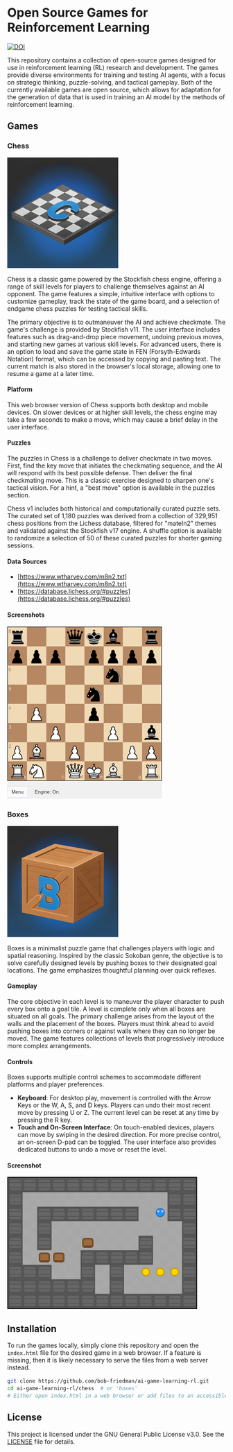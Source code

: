 # Open Source Games for Reinforcement Learning

[![DOI](https://zenodo.org/badge/DOI/10.5281/zenodo.17273373.svg)](https://doi.org/10.5281/zenodo.17273373)

This repository contains a collection of open-source games designed for use in reinforcement learning (RL) research and development. The games provide diverse environments for training and testing AI agents, with a focus on strategic thinking, puzzle-solving, and tactical gameplay.
Both of the currently available games are open source, which allows for adaptation for the generation of data that is used in training an AI model by the methods of reinforcement learning.

## Games

### Chess

![Chess Icon](docs/images/icon_chess.png)

Chess is a classic game powered by the Stockfish chess engine, offering a range of skill levels for players to challenge themselves against an AI opponent. The game features a simple, intuitive interface with options to customize gameplay, track the state of the game board, and a selection of endgame chess puzzles for testing tactical skills.

The primary objective is to outmaneuver the AI and achieve checkmate. The game's challenge is provided by Stockfish v11. The user interface includes features such as drag-and-drop piece movement, undoing previous moves, and starting new games at various skill levels. For advanced users, there is an option to load and save the game state in FEN (Forsyth-Edwards Notation) format, which can be accessed by copying and pasting text. The current match is also stored in the browser's local storage, allowing one to resume a game at a later time.

#### Platform

This web browser version of Chess supports both desktop and mobile devices. On slower devices or at higher skill levels, the chess engine may take a few seconds to make a move, which may cause a brief delay in the user interface.

#### Puzzles

The puzzles in Chess is a challenge to deliver checkmate in two moves. First, find the key move that initiates the checkmating sequence, and the AI will respond with its best possible defense. Then deliver the final checkmating move. This is a classic exercise designed to sharpen one's tactical vision. For a hint, a "best move" option is available in the puzzles section.

Chess v1 includes both historical and computationally curated puzzle sets. The curated set of 1,180 puzzles was derived from a collection of 329,951 chess positions from the Lichess database, filtered for "mateIn2" themes and validated against the Stockfish v17 engine. A shuffle option is available to randomize a selection of 50 of these curated puzzles for shorter gaming sessions.

#### Data Sources

-   [https://www.wtharvey.com/m8n2.txt](https://www.wtharvey.com/m8n2.txt)
-   [https://database.lichess.org/#puzzles](https://database.lichess.org/#puzzles)

#### Screenshots

![Chess Screenshot 1](docs/images/screenshot_1_chess.png)

### Boxes

![Boxes Icon](docs/images/icon_boxes.png)

Boxes is a minimalist puzzle game that challenges players with logic and spatial reasoning. Inspired by the classic Sokoban genre, the objective is to solve carefully designed levels by pushing boxes to their designated goal locations. The game emphasizes thoughtful planning over quick reflexes.

#### Gameplay

The core objective in each level is to maneuver the player character to push every box onto a goal tile. A level is complete only when all boxes are situated on all goals. The primary challenge arises from the layout of the walls and the placement of the boxes. Players must think ahead to avoid pushing boxes into corners or against walls where they can no longer be moved. The game features collections of levels that progressively introduce more complex arrangements.

#### Controls

Boxes supports multiple control schemes to accommodate different platforms and player preferences.

-   **Keyboard**: For desktop play, movement is controlled with the Arrow Keys or the W, A, S, and D keys. Players can undo their most recent move by pressing U or Z. The current level can be reset at any time by pressing the R key.
-   **Touch and On-Screen Interface**: On touch-enabled devices, players can move by swiping in the desired direction. For more precise control, an on-screen D-pad can be toggled. The user interface also provides dedicated buttons to undo a move or reset the level.

#### Screenshot

![Boxes Screenshot](docs/images/screenshot_1_boxes.png)

## Installation

To run the games locally, simply clone this repository and open the `index.html` file for the desired game in a web browser. If a feature is missing, then it is likely necessary to serve the files from a web server instead.

```bash
git clone https://github.com/bob-friedman/ai-game-learning-rl.git
cd ai-game-learning-rl/chess  # or 'boxes'
# Either open index.html in a web browser or add files to an accessible directory on a web server
```

## License

This project is licensed under the GNU General Public License v3.0. See the [LICENSE](LICENSE) file for details.
